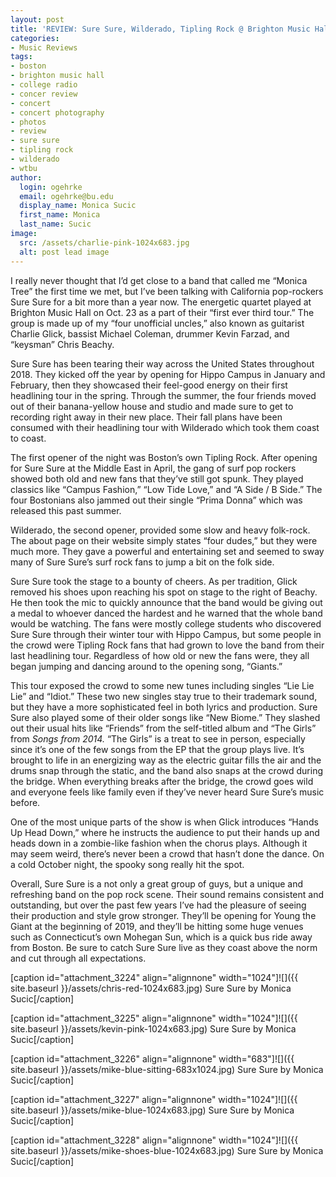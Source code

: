 ```yaml
---
layout: post
title: 'REVIEW: Sure Sure, Wilderado, Tipling Rock @ Brighton Music Hall 10/23'
categories:
- Music Reviews
tags:
- boston
- brighton music hall
- college radio
- concer review
- concert
- concert photography
- photos
- review
- sure sure
- tipling rock
- wilderado
- wtbu
author:
  login: ogehrke
  email: ogehrke@bu.edu
  display_name: Monica Sucic
  first_name: Monica
  last_name: Sucic
image:
  src: /assets/charlie-pink-1024x683.jpg
  alt: post lead image
---
```

I really never thought that I’d get close to a band that called me “Monica Tree” the first time we met, but I’ve been talking with California pop-rockers Sure Sure for a bit more than a year now. The energetic quartet played at Brighton Music Hall on Oct. 23 as a part of their “first ever third tour.” The group is made up of my “four unofficial uncles,” also known as guitarist Charlie Glick, bassist Michael Coleman, drummer Kevin Farzad, and “keysman” Chris Beachy.

Sure Sure has been tearing their way across the United States throughout 2018. They kicked off the year by opening for Hippo Campus in January and February, then they showcased their feel-good energy on their first headlining tour in the spring. Through the summer, the four friends moved out of their banana-yellow house and studio and made sure to get to recording right away in their new place. Their fall plans have been consumed with their headlining tour with Wilderado which took them coast to coast.

The first opener of the night was Boston’s own Tipling Rock. After opening for Sure Sure at the Middle East in April, the gang of surf pop rockers showed both old and new fans that they’ve still got spunk. They played classics like “Campus Fashion,” “Low Tide Love,” and “A Side / B Side.” The four Bostonians also jammed out their single “Prima Donna” which was released this past summer.

Wilderado, the second opener, provided some slow and heavy folk-rock. The about page on their website simply states “four dudes,” but they were much more. They gave a powerful and entertaining set and seemed to sway many of Sure Sure’s surf rock fans to jump a bit on the folk side.

Sure Sure took the stage to a bounty of cheers. As per tradition, Glick removed his shoes upon reaching his spot on stage to the right of Beachy. He then took the mic to quickly announce that the band would be giving out a medal to whoever danced the hardest and he warned that the whole band would be watching. The fans were mostly college students who discovered Sure Sure through their winter tour with Hippo Campus, but some people in the crowd were Tipling Rock fans that had grown to love the band from their last headlining tour. Regardless of how old or new the fans were, they all began jumping and dancing around to the opening song, “Giants.”  

This tour exposed the crowd to some new tunes including singles “Lie Lie Lie” and “Idiot.” These two new singles stay true to their trademark sound, but they have a more sophisticated feel in both lyrics and production. Sure Sure also played some of their older songs like “New Biome.” They slashed out their usual hits like “Friends” from the self-titled album and “The Girls” from _Songs from 2014._ “The Girls” is a treat to see in person, especially since it’s one of the few songs from the EP that the group plays live. It’s brought to life in an energizing way as the electric guitar fills the air and the drums snap through the static, and the band also snaps at the crowd during the bridge. When everything breaks after the bridge, the crowd goes wild and everyone feels like family even if they’ve never heard Sure Sure’s music before.

One of the most unique parts of the show is when Glick introduces “Hands Up Head Down,” where he instructs the audience to put their hands up and heads down in a zombie-like fashion when the chorus plays. Although it may seem weird, there’s never been a crowd that hasn’t done the dance. On a cold October night, the spooky song really hit the spot.

Overall, Sure Sure is a not only a great group of guys, but a unique and refreshing band on the pop rock scene. Their sound remains consistent and outstanding, but over the past few years I’ve had the pleasure of seeing their production and style grow stronger. They’ll be opening for Young the Giant at the beginning of 2019, and they’ll be hitting some huge venues such as Connecticut’s own Mohegan Sun, which is a quick bus ride away from Boston. Be sure to catch Sure Sure live as they coast above the norm and cut through all expectations.

\[caption id="attachment\_3224" align="alignnone" width="1024"\]![]({{ site.baseurl }}/assets/chris-red-1024x683.jpg) Sure Sure by Monica Sucic\[/caption\]

\[caption id="attachment\_3225" align="alignnone" width="1024"\]![]({{ site.baseurl }}/assets/kevin-pink-1024x683.jpg) Sure Sure by Monica Sucic\[/caption\]

\[caption id="attachment\_3226" align="alignnone" width="683"\]![]({{ site.baseurl }}/assets/mike-blue-sitting-683x1024.jpg) Sure Sure by Monica Sucic\[/caption\]

\[caption id="attachment\_3227" align="alignnone" width="1024"\]![]({{ site.baseurl }}/assets/mike-blue-1024x683.jpg) Sure Sure by Monica Sucic\[/caption\]

\[caption id="attachment\_3228" align="alignnone" width="1024"\]![]({{ site.baseurl }}/assets/mike-shoes-blue-1024x683.jpg) Sure Sure by Monica Sucic\[/caption\]